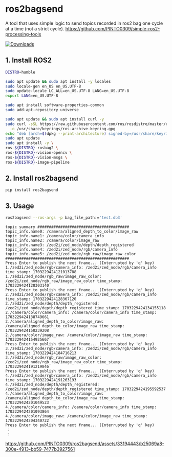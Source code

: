 # ros2bagsend
A tool that uses simple logic to send topics recorded in ros2 bag one cycle at a time (not a strict cycle). https://github.com/PINTO0309/simple-ros2-processing-tools

[![Downloads](https://static.pepy.tech/personalized-badge/ros2bagsend?period=total&units=none&left_color=grey&right_color=brightgreen&left_text=Downloads)](https://pepy.tech/project/ros2bagsend)

## 1. Install ROS2
```bash
DISTRO=humble

sudo apt update && sudo apt install -y locales
sudo locale-gen en_US en_US.UTF-8
sudo update-locale LC_ALL=en_US.UTF-8 LANG=en_US.UTF-8
export LANG=en_US.UTF-8

sudo apt install software-properties-common
sudo add-apt-repository universe

sudo apt update && sudo apt install curl -y
sudo curl -sSL https://raw.githubusercontent.com/ros/rosdistro/master/ros.key \
  -o /usr/share/keyrings/ros-archive-keyring.gpg
echo "deb [arch=$(dpkg --print-architecture) signed-by=/usr/share/keyrings/ros-archive-keyring.gpg] http://packages.ros.org/ros2/ubuntu $(. /etc/os-release && echo $UBUNTU_CODENAME) main" | sudo tee /etc/apt/sources.list.d/ros2.list > /dev/null
sudo apt update
sudo apt install -y \
ros-${DISTRO}-rosbag2 \
ros-${DISTRO}-vision-opencv \
ros-${DISTRO}-vision-msgs \
ros-${DISTRO}-image-pipeline
```
## 2. Install ros2bagsend
```
pip install ros2bagsend
```
## 3. Usage

```bash
ros2bagsend --ros-args -p bag_file_path:='test.db3'
```
```
topic summary ########################################
topic_info.name0: /camera/aligned_depth_to_color/image_raw
topic_info.name1: /camera/color/camera_info
topic_info.name2: /camera/color/image_raw
topic_info.name3: /zed2i/zed_node/depth/depth_registered
topic_info.name4: /zed2i/zed_node/rgb/camera_info
topic_info.name5: /zed2i/zed_node/rgb_raw/image_raw_color
######################################################
Press Enter to publish the next frame... (Interrupted by 'q' key)
1./zed2i/zed_node/rgb/camera_info: /zed2i/zed_node/rgb/camera_info time_stamp: 1703229424121013788
1./zed2i/zed_node/rgb_raw/image_raw_color: /zed2i/zed_node/rgb_raw/image_raw_color time_stamp: 1703229424128303140
Press Enter to publish the next frame... (Interrupted by 'q' key)
2./zed2i/zed_node/rgb/camera_info: /zed2i/zed_node/rgb/camera_info time_stamp: 1703229424128367120
2./zed2i/zed_node/depth/depth_registered: /zed2i/zed_node/depth/depth_registered time_stamp: 1703229424134155118
2./camera/color/camera_info: /camera/color/camera_info time_stamp: 1703229424138749661
2./camera/aligned_depth_to_color/image_raw: /camera/aligned_depth_to_color/image_raw time_stamp: 1703229424150239208
2./camera/color/image_raw: /camera/color/image_raw time_stamp: 1703229424154925667
Press Enter to publish the next frame... (Interrupted by 'q' key)
3./zed2i/zed_node/rgb/camera_info: /zed2i/zed_node/rgb/camera_info time_stamp: 1703229424184716213
3./zed2i/zed_node/rgb_raw/image_raw_color: /zed2i/zed_node/rgb_raw/image_raw_color time_stamp: 1703229424191219846
Press Enter to publish the next frame... (Interrupted by 'q' key)
4./zed2i/zed_node/rgb/camera_info: /zed2i/zed_node/rgb/camera_info time_stamp: 1703229424191263193
4./zed2i/zed_node/depth/depth_registered: /zed2i/zed_node/depth/depth_registered time_stamp: 1703229424195592537
4./camera/aligned_depth_to_color/image_raw: /camera/aligned_depth_to_color/image_raw time_stamp: 1703229424201049523
4./camera/color/camera_info: /camera/color/camera_info time_stamp: 1703229424201093864
4./camera/color/image_raw: /camera/color/image_raw time_stamp: 1703229424204340722
Press Enter to publish the next frame... (Interrupted by 'q' key)
 :
 :
```

https://github.com/PINTO0309/ros2bagsend/assets/33194443/b25069a8-300e-4913-bb59-7477b3927561
